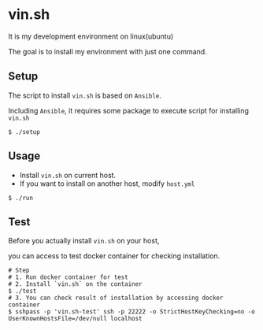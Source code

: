 # vin.sh

It is my development environment on linux(ubuntu)

The goal is to install my environment with just one command.

## Setup

The script to install `vin.sh` is based on `Ansible`.

Including `Ansible`, it requires some package to execute script for installing `vin.sh`

```
$ ./setup
```

## Usage

* Install `vin.sh` on current host.
* If you want to install on another host, modify `host.yml`

```
$ ./run
```

## Test

Before you actually install `vin.sh` on your host,

you can access to test docker container for checking installation.

```
# Step
# 1. Run docker container for test
# 2. Install `vin.sh` on the container
$ ./test
# 3. You can check result of installation by accessing docker container
$ sshpass -p 'vin.sh-test' ssh -p 22222 -o StrictHostKeyChecking=no -o UserKnownHostsFile=/dev/null localhost
```
